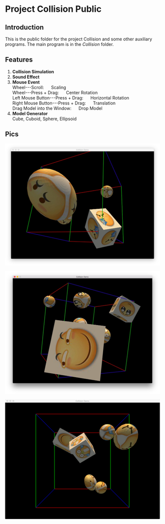 # Project Collision Public

## Introduction

This is the public folder for the project Collision and some other
auxiliary programs. The main program is in the *Collision* folder.

## Features

  1. <b>Collision Simulation</b>  
  2. <b>Sound Effect</b>  
  3. <b>Mouse Event</b>  
	 Wheel---Scroll:  &nbsp;&nbsp;&nbsp;&nbsp;  Scaling  
	 Wheel---Press + Drag:  &nbsp;&nbsp;&nbsp;&nbsp;  Center Rotation  
	 Left Mouse Button---Press + Drag:  &nbsp;&nbsp;&nbsp;&nbsp;  Horizontal Rotation  
	 Right Mouse Button---Press + Drag:  &nbsp;&nbsp;&nbsp;&nbsp;  Translation   
	 Drag Model into the Window:  &nbsp;&nbsp;&nbsp;&nbsp;  Drop Model  
  4. <b>Model Generator</b>  
	 Cube, Cuboid, Sphere, Ellipsoid  

## Pics

![Alt text](./Demo_pics/001.png)

![Alt text](./Demo_pics/002.png)

![Alt text](./Demo_pics/003.png)
